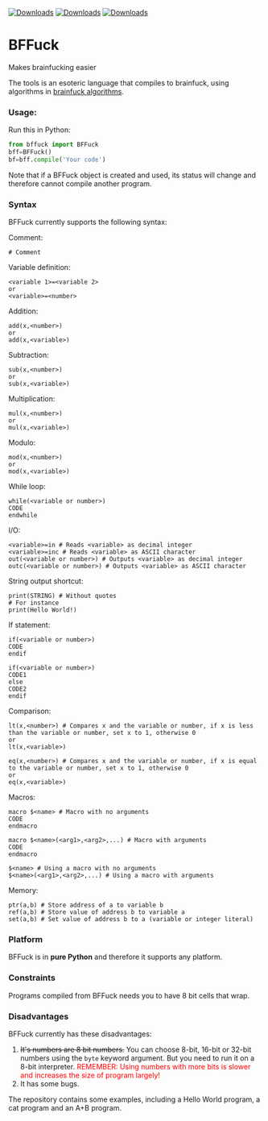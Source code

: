 [![Downloads](https://static.pepy.tech/badge/bffuck)](https://pepy.tech/project/bffuck) [![Downloads](https://static.pepy.tech/badge/bffuck/month)](https://pepy.tech/project/bffuck) [![Downloads](https://static.pepy.tech/badge/bffuck/week)](https://pepy.tech/project/bffuck)

# BFFuck
 Makes brainfucking easier

The tools is an esoteric language that compiles to brainfuck, using algorithms in [brainfuck algorithms](https://esolangs.org/wiki/Brainfuck_algorithms).

### Usage:
Run this in Python:
```python
from bffuck import BFFuck
bff=BFFuck()
bf=bff.compile('Your code')
```

Note that if a BFFuck object is created and used, its status will change and therefore cannot compile another program.
### Syntax
BFFuck currently supports the following syntax:

Comment:
```
# Comment
```
Variable definition:
```text
<variable 1>=<variable 2>
or
<variable>=<number>
```

Addition:
```text
add(x,<number>)
or
add(x,<variable>)
```

Subtraction:
```
sub(x,<number>)
or
sub(x,<variable>)
```

Multiplication:
```
mul(x,<number>)
or
mul(x,<variable>)
```

Modulo:
```
mod(x,<number>)
or
mod(x,<variable>)
```

While loop:
```text
while(<variable or number>)
CODE
endwhile
```

I/O:
```text
<variable>=in # Reads <variable> as decimal integer
<variable>=inc # Reads <variable> as ASCII character
out(<variable or number>) # Outputs <variable> as decimal integer
outc(<variable or number>) # Outputs <variable> as ASCII character
```

String output shortcut:
```text
print(STRING) # Without quotes
# For instance
print(Hello World!)
```

If statement:
```text
if(<variable or number>)
CODE
endif

if(<variable or number>)
CODE1
else
CODE2
endif
```

Comparison:
```text
lt(x,<number>) # Compares x and the variable or number, if x is less than the variable or number, set x to 1, otherwise 0
or
lt(x,<variable>)

eq(x,<number>) # Compares x and the variable or number, if x is equal to the variable or number, set x to 1, otherwise 0
or
eq(x,<variable>)
```

Macros:
```text
macro $<name> # Macro with no arguments
CODE
endmacro

macro $<name>(<arg1>,<arg2>,...) # Macro with arguments
CODE
endmacro

$<name> # Using a macro with no arguments
$<name>(<arg1>,<arg2>,...) # Using a macro with arguments
```

Memory:
```text
ptr(a,b) # Store address of a to variable b
ref(a,b) # Store value of address b to variable a
set(a,b) # Set value of address b to a (variable or integer literal)
```

### Platform
BFFuck is in **pure Python** and therefore it supports any platform.

### Constraints
Programs compiled from BFFuck needs you to have 8 bit cells that wrap.

### Disadvantages
BFFuck currently has these disadvantages:
1. <s>It's numbers are 8 bit numbers.</s> You can choose 8-bit, 16-bit or 32-bit numbers using the `byte` keyword argument. But you need to run it on a 8-bit interpreter. <font color="red">REMEMBER: Using numbers with more bits is slower and increases the size of program largely!</font>
2. It has some bugs.


The repository contains some examples, including a Hello World program, a cat program and an A+B program.
